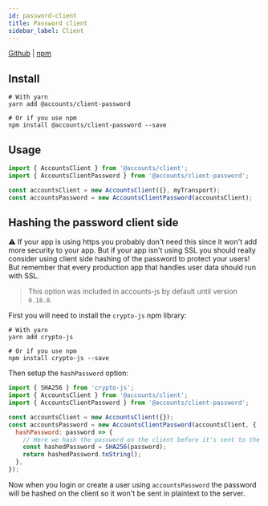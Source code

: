 ```yaml
---
id: password-client
title: Password client
sidebar_label: Client
---
```


[Github](https://github.com/accounts-js/accounts/tree/master/packages/client-password) |
[npm](https://www.npmjs.com/package/@accounts/client-password)

## Install

```
# With yarn
yarn add @accounts/client-password

# Or if you use npm
npm install @accounts/client-password --save
```

## Usage

```javascript
import { AccountsClient } from '@accounts/client';
import { AccountsClientPassword } from '@accounts/client-password';

const accountsClient = new AccountsClient({}, myTransport);
const accountsPassword = new AccountsClientPassword(accountsClient);
```

## Hashing the password client side

⚠️ If your app is using https you probably don't need this since it won't add more security to your app. But if your app isn't using SSL you should really consider using client side hashing of the password to protect your users! But remember that every production app that handles user data should run with SSL.

> This option was included in accounts-js by default until version `0.18.0`.

First you will need to install the `crypto-js` npm library:

```
# With yarn
yarn add crypto-js

# Or if you use npm
npm install crypto-js --save
```

Then setup the `hashPassword` option:

```javascript
import { SHA256 } from 'crypto-js';
import { AccountsClient } from '@accounts/client';
import { AccountsClientPassword } from '@accounts/client-password';

const accountsClient = new AccountsClient({});
const accountsPassword = new AccountsClientPassword(accountsClient, {
  hashPassword: password => {
    // Here we hash the password on the client before it's sent to the server
    const hashedPassword = SHA256(password);
    return hashedPassword.toString();
  },
});
```

Now when you login or create a user using `accountsPassword` the password will be hashed on the client so it won't be sent in plaintext to the server.
